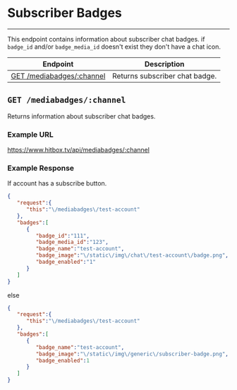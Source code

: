 # Subscriber Badges
***

This endpoint contains information about subscriber chat badges. if `badge_id` and/or `badge_media_id` doesn't exist they don't have a chat icon.

| Endpoint | Description |
| ---- | --------------- |
| [GET /mediabadges/:channel](/mediabadges.md#get-mediabadgeschannel) | Returns subscriber chat badge. |

## `GET /mediabadges/:channel`

Returns information about subscriber chat badges.

### Example URL

https://www.hitbox.tv/api/mediabadges/:channel

### Example Response 

If account has a subscribe button.
```json
{
   "request":{
      "this":"\/mediabadges\/test-account"
   },
   "badges":[
      {
         "badge_id":"111",
         "badge_media_id":"123",
         "badge_name":"test-account",
         "badge_image":"\/static\/img\/chat\/test-account\/badge.png",
         "badge_enabled":"1"
      }
   ]
}
```

else

```json
{
   "request":{
      "this":"\/mediabadges\/test-account"
   },
   "badges":[
      {
         "badge_name":"test-account",
         "badge_image":"\/static\/img\/generic\/subscriber-badge.png",
         "badge_enabled":1
      }
   ]
}
```

